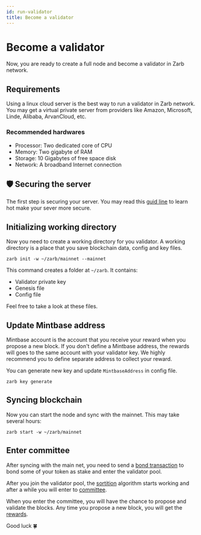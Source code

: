 ```yaml
---
id: run-validator
title: Become a validator
---
```


# Become a validator

Now, you are ready to create a full node and become a validator in Zarb network.

## Requirements

Using a linux cloud server is the best way to run a validator in Zarb network. You may get a virtual
private server from providers like Amazon, Microsoft, Linde, Alibaba, ArvanCloud, etc.

### Recommended hardwares

- Processor: Two dedicated core of CPU
- Memory: Two gigabyte of RAM
- Storage: 10 Gigabytes of free space disk
- Network: A broadband Internet connection

## 🛡️ Securing the server

The first step is securing your server. You may read this
[guid line](https://www.linode.com/docs/guides/securing-your-server/) to learn hot make your sever
more secure.

## Initializing working directory

Now you need to create a working directory for you validator. A working directory is a place that
you save blockchain data, config and key files.

```
zarb init -w ~/zarb/mainnet --mainnet
```

This command creates a folder at `~/zarb`. It contains:

- Validator private key
- Genesis file
- Config file

Feel free to take a look at these files.

## Update Mintbase address

Mintbase account is the account that you receive your reward when you propose a new block. If you
don't define a Mintbase address, the rewards will goes to the same account with your validator key.
We highly recommend you to define separate address to collect your reward.

You can generate new key and update `MintbaseAddress` in config file.

```
zarb key generate
```

## Syncing blockchain

Now you can start the node and sync with the mainnet. This may take several hours:

```
zarb start -w ~/zarb/mainnet
```

## Enter committee

After syncing with the main net, you need to send a [bond transaction](./transaction-bond.md) to
bond some of your token as stake and enter the validator pool.

After you join the validator pool, the [sortition](./consensus-sortition.md)
algorithm starts working and after a while you will enter to [committee](./learn-committee).

When you enter the committee, you will have the chance to propose and validate the blocks.
Any time you propose a new block, you will get the [rewards](./learn-incentive.md).


Good luck 🍀
